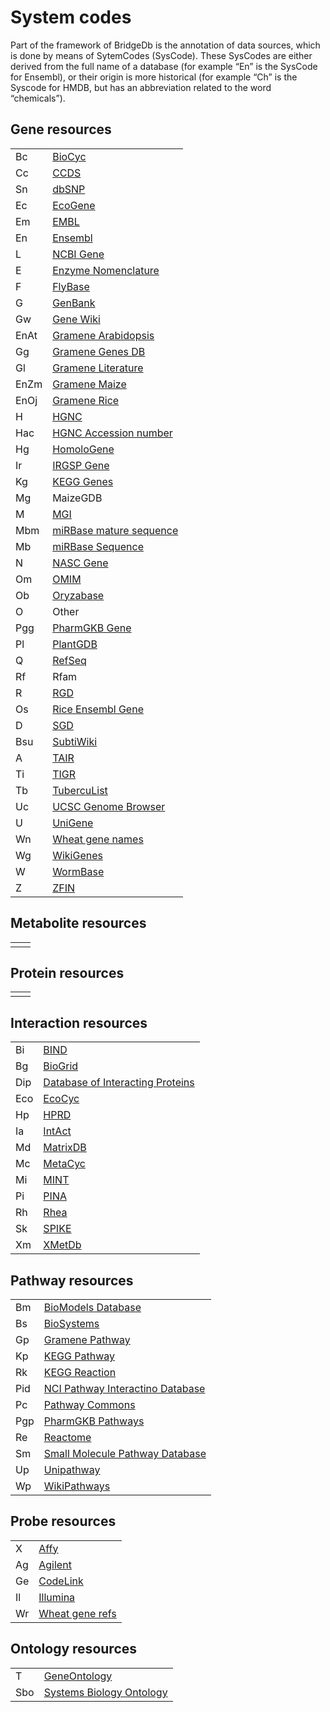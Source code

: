 # System codes

Part of the framework of BridgeDb is the annotation of data sources, which is done by means of SytemCodes (SysCode).
These SysCodes are either derived from the full name of  a database (for example “En” is the SysCode for Ensembl),
or their origin is more historical (for example “Ch” is the Syscode for HMDB, but has an abbreviation related
to the word “chemicals”).

## Gene resources

<table>
  <tr><td>Bc</td><td><a href="http://biocyc.org/">BioCyc</a></td></tr>
  <tr><td>Cc</td><td><a href="http://identifiers.org/ccds/">CCDS</a></td></tr>
  <tr><td>Sn</td><td><a href="http://www.ncbi.nlm.nih.gov/sites/entrez?db=snp">dbSNP</a></td></tr>
  <tr><td>Ec</td><td><a href="http://ecogene.org/">EcoGene</a></td></tr>
  <tr><td>Em</td><td><a href="http://www.ebi.ac.uk/embl/">EMBL</a></td></tr>
  <tr><td>En</td><td><a href="http://www.ensembl.org/">Ensembl</a></td></tr>
  <tr><td>L</td><td><a href="http://www.ncbi.nlm.nih.gov/gene">NCBI Gene</a></td></tr>
  <tr><td>E</td><td><a href="http://www.ebi.ac.uk/intenz/">Enzyme Nomenclature</a></td></tr>
  <tr><td>F</td><td><a href="http://flybase.org/">FlyBase</a></td></tr>
  <tr><td>G</td><td><a href="http://www.ncbi.nlm.nih.gov/genbank/">GenBank</a></td></tr>
  <tr><td>Gw</td><td><a href="http://en.wikipedia.org/wiki/Portal:Gene_Wiki">Gene Wiki</a></td></tr>
  <tr><td>EnAt</td><td><a href="http://www.gramene.org/">Gramene Arabidopsis</a></td></tr>
  <tr><td>Gg</td><td><a href="http://www.gramene.org/">Gramene Genes DB</a></td></tr>
  <tr><td>Gl</td><td><a href="http://www.gramene.org/">Gramene Literature</a></td></tr>
  <tr><td>EnZm</td><td><a href="http://www.ensembl.org/">Gramene Maize</a></td></tr>
  <tr><td>EnOj</td><td><a href="http://www.gramene.org/">Gramene Rice</a></td></tr>
  <tr><td>H</td><td><a href="http://www.genenames.org/">HGNC</a></td></tr>
  <tr><td>Hac</td><td><a href="http://www.genenames.org/">HGNC Accession number</a></td></tr>
  <tr><td>Hg</td><td><a href="http://www.ncbi.nlm.nih.gov/homologene/">HomoloGene</a></td></tr>
  <tr><td>Ir</td><td><a href="http://rgp.dna.affrc.go.jp/IRGSP/">IRGSP Gene</a></td></tr>
  <tr><td>Kg</td><td><a href="http://www.genome.jp/kegg/genes.html">KEGG Genes</a></td></tr>
  <tr><td>Mg</td><td>MaizeGDB</td></tr>
  <tr><td>M</td><td><a href="http://www.informatics.jax.org/">MGI</a></td></tr>
  <tr><td>Mbm</td><td><a href="http://www.mirbase.org/">miRBase mature sequence</a></td></tr>
  <tr><td>Mb</td><td><a href="http://microrna.sanger.ac.uk/">miRBase Sequence</a></td></tr>
  <tr><td>N</td><td><a href="http://arabidopsis.info/">NASC Gene</a></td></tr>
  <tr><td>Om</td><td><a href="http://omim.org/">OMIM</a></td></tr>
  <tr><td>Ob</td><td><a href="http://www.shigen.nig.ac.jp/rice/oryzabase">Oryzabase</a></td></tr>
  <tr><td>O</td><td>Other</td></tr>
  <tr><td>Pgg</td><td><a href="http://www.pharmgkb.org/">PharmGKB Gene</a></td></tr>
  <tr><td>Pl</td><td><a href="http://www.plantgdb.org/">PlantGDB</a></td></tr>
  <tr><td>Q</td><td><a href="http://www.ncbi.nlm.nih.gov/projects/RefSeq/">RefSeq</a></td></tr>
  <tr><td>Rf</td><td>Rfam</td></tr>
  <tr><td>R</td><td><a href="http://rgd.mcw.edu/">RGD</a></td></tr>
  <tr><td>Os</td><td><a href="http://www.gramene.org/Oryza_sativa">Rice Ensembl Gene</a></td></tr>
  <tr><td>D</td><td><a href="http://www.yeastgenome.org/">SGD</a></td></tr>
  <tr><td>Bsu</td><td><a href="http://www.subtiwiki.uni-goettingen.de/wiki/index.php/Main_Page">SubtiWiki</a></td></tr>
  <tr><td>A</td><td><a href="http://arabidopsis.org/index.jsp">TAIR</a></td></tr>
  <tr><td>Ti</td><td><a href="http://www.jcvi.org/">TIGR</a></td></tr>
  <tr><td>Tb</td><td><a href="http://genome.ucsc.edu/">TubercuList</a></td></tr>
  <tr><td>Uc</td><td><a href="http://genome.ucsc.edu/">UCSC Genome Browser</a></td></tr>
  <tr><td>U</td><td><a href="http://www.ncbi.nlm.nih.gov/unigene">UniGene</a></td></tr>
  <tr><td>Wn</td><td><a href="http://wheat.pw.usda.gov/">Wheat gene names</a></td></tr>
  <tr><td>Wg</td><td><a href="http://www.wikigenes.org/">WikiGenes</a></td></tr>
  <tr><td>W</td><td><a href="http://www.wormbase.org/">WormBase</a></td></tr>
  <tr><td>Z</td><td><a href="http://zfin.org/">ZFIN</a></td></tr>
</table>

## Metabolite resources

<table>
  <tr><td></td><td><a href=""></a></td></tr>
</table>

## Protein resources

<table>
  <tr><td></td><td><a href=""></a></td></tr>
</table>

## Interaction resources

<table>
  <tr><td>Bi</td><td><a href="http://www.bind.ca/">BIND</a></td></tr>
  <tr><td>Bg</td><td><a href="http://thebiogrid.org/">BioGrid</a></td></tr>
  <tr><td>Dip</td><td><a href="http://dip.doe-mbi.ucla.edu/">Database of Interacting Proteins</a></td></tr>
  <tr><td>Eco</td><td><a href="http://ecocyc.org/">EcoCyc</a></td></tr>
  <tr><td>Hp</td><td><a href="http://www.hprd.org/">HPRD</a></td></tr>
  <tr><td>Ia</td><td><a href="http://www.ebi.ac.uk/intact/">IntAct</a></td></tr>
  <tr><td>Md</td><td><a href="http://matrixdb.ibcp.fr/">MatrixDB</a></td></tr>
  <tr><td>Mc</td><td><a href="http://www.metacyc.org/">MetaCyc</a></td></tr>
  <tr><td>Mi</td><td><a href="http://mint.bio.uniroma2.it/mint/">MINT</a></td></tr>
  <tr><td>Pi</td><td><a href="http://cbg.garvan.unsw.edu.au/pina/">PINA</a></td></tr>
  <tr><td>Rh</td><td><a href="http://www.ebi.ac.uk/rhea/">Rhea</a></td></tr>
  <tr><td>Sk</td><td><a href="http://www.cs.tau.ac.il/~spike/">SPIKE</a></td></tr>
  <tr><td>Xm</td><td><a href="http://www.xmetdb.org/">XMetDb</a></td></tr>
</table>

## Pathway resources
<table>
  <tr><td>Bm</td><td><a href="http://www.ebi.ac.uk/biomodels/">BioModels Database</a></td></tr>
  <tr><td>Bs</td><td><a href="http://www.ncbi.nlm.nih.gov/biosystems/">BioSystems</a></td></tr>
  <tr><td>Gp</td><td><a href="http://www.gramene.org/pathway">Gramene Pathway</a></td></tr>
  <tr><td>Kp</td><td><a href="http://www.genome.jp/kegg/pathway.html">KEGG Pathway</a></td></tr>
  <tr><td>Rk</td><td><a href="http://www.genome.jp/kegg/reaction/">KEGG Reaction</a></td></tr>
  <tr><td>Pid</td><td><a href="http://pid.nci.nih.gov/">NCI Pathway Interactino Database</a></td></tr>
  <tr><td>Pc</td><td><a href="http://www.pathwaycommons.org/pc/">Pathway Commons</a></td></tr>
  <tr><td>Pgp</td><td><a href="http://www.pharmgkb.org/">PharmGKB Pathways</a></td></tr>
  <tr><td>Re</td><td><a href="http://www.reactome.org/">Reactome</a></td></tr>
  <tr><td>Sm</td><td><a href="http://www.smpdb.ca/pathways">Small Molecule Pathway Database</a></td></tr>
  <tr><td>Up</td><td><a href="http://www.grenoble.prabi.fr/obiwarehouse/unipathway">Unipathway</a></td></tr>
  <tr><td>Wp</td><td><a href="https://wikipathways.org/">WikiPathways</a></td></tr>
</table>

## Probe resources

<table>
  <tr><td>X</td><td><a href="http://www.affymetrix.com/">Affy</a></td></tr>
  <tr><td>Ag</td><td><a href="http://agilent.com/">Agilent</a></td></tr>
  <tr><td>Ge</td><td><a href="http://www.appliedmicroarrays.com/">CodeLink</a></td></tr>
  <tr><td>Il</td><td><a href="http://www.illumina.com/">Illumina</a></td></tr>
  <tr><td>Wr</td><td><a href="http://wheat.pw.usda.gov/">Wheat gene refs</a></td></tr>
</table>


## Ontology resources

<table>
  <tr><td>T</td><td><a href="http://www.ebi.ac.uk/QuickGO/">GeneOntology</a></td></tr>
  <tr><td>Sbo</td><td><a href="http://www.ebi.ac.uk/sbo/">Systems Biology Ontology</a></td></tr>
</table>

<!--  <tr><td></td><td><a href=""></a></td></tr> -->

